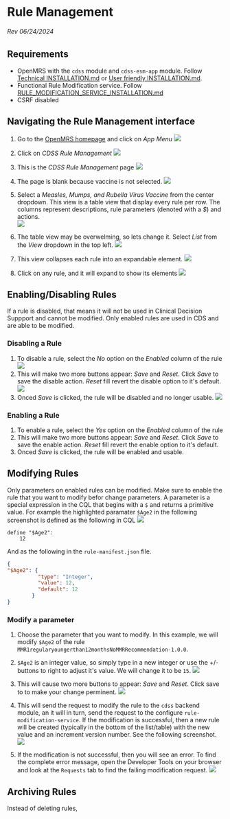 # Rule Management

###### Rev 06/24/2024

## Requirements

- OpenMRS with the `cdss` module and `cdss-esm-app` module. Follow [Technical INSTALLATION.md](https://github.com/xjing16/EMR_EHR4CDSSPCP/blob/main/OpenMRS/docs/Installation-Technical/INSTALLATION.md) or [User friendly INSTALLATION.md](https://github.com/xjing16/EMR_EHR4CDSSPCP/blob/main/OpenMRS/docs/Installation-User-Friendly/INSTALLATION.md).
- Functional Rule Modification service. Follow [RULE_MODIFICATION_SERVICE_INSTALLATION.md](https://github.com/xjing16/EMR_EHR4CDSSPCP/blob/main/OpenMRS/docs/Rule-Modification-Service-Installation/RULE_MODIFICATION_SERVICE_INSTALLATION.md)
- CSRF disabled

## Navigating the Rule Management interface

1. Go to the [OpenMRS homepage](http://localhost/openmrs/spa) and click on *App Menu*
    ![](./HomePage.png)

2. Click on *CDSS Rule Management* 
    ![](./HomePage2.png)

3. This is the *CDSS Rule Management* page
    ![](./ManagementPage.png)

4. The page is blank because vaccine is not selected.
   ![](./ManagementPage2.png)

5. Select a *Measles, Mumps, and Rubella Virus Vaccine* from the center dropdown. This view is a table view that display every rule per row. The columns represent descriptions, rule parameters (denoted with a *$*) and actions.  
   ![](./ManagementPage3.png)

6. The table view may be overwelming, so lets change it. Select *List* from the *View* dropdown in the top left.
   ![](./ManagementPage4.png)

7. This view collapses each rule into an expandable element. 
   ![](./ManagementPage5.png)

8. Click on any rule, and it will expand to show its elements
   ![](./ManagementPage6.png)

## Enabling/Disabling Rules

If a rule is disabled, that means it will not be used in Clinical Decision Suppport and cannot be modified. Only enabled rules are used in CDS and are able to be modified. 

### Disabling a Rule

1. To disable a rule, select the *No* option on the *Enabled* column of the rule
   ![](./ManagementPage7.png)
2. This will make two more buttons appear: *Save* and *Reset*. Click *Save* to save the disable action. *Reset* fill revert the disable option to it's default. 
   ![](./ManagementPage8.png)
3. Onced *Save* is clicked, the rule will be disabled and no longer usable.
   ![](./ManagementPage9.png)

### Enabling a Rule

1. To enable a rule, select the *Yes* option on the *Enabled* column of the rule
2. This will make two more buttons appear: *Save* and *Reset*. Click *Save* to save the enable action. *Reset* fill revert the enable option to it's default. 
3. Onced *Save* is clicked, the rule will be enabled and usable.

## Modifying Rules

Only parameters on enabled rules can be modified. Make sure to enable the rule that you want to modify befor change parameters.
A parameter is a special expression in the CQL that begins with a `$` and returns a primitive value. For example the highlighted paramater `$Age2` in the following screenshot is defined as the following in CQL
![](./ManagementPage10.png)

```cql
define "$Age2": 
    12
```

And as the following in the `rule-manifest.json` file.

```json
{
"$Age2": {
          "type": "Integer",
          "value": 12,
          "default": 12
        }
}
```

### Modify a parameter

1. Choose the parameter that you want to modify. In this example, we will modify `$Age2` of the rule `MMR1regularyoungerthan12monthsNoMMRRecommendation-1.0.0`.

2. `$Age2` is an integer value, so simply type in a new integer or use the +/- buttons to right to adjust it's value. We will change it to be `15`.
   ![](./ManagementPage11.png)

3. This will cause two more buttons to appear: *Save* and *Reset*. Click save to to make your change perminent. 
   ![](./ManagementPage12.png)

4. This will send the request to modify the rule to the `cdss` backend module, an it will in turn, send the request to the configure `rule-modification-service`. If the modification is successful, then a new rule will be created (typically in the bottom of the list/table) with the new value and an increment version number. See the following screenshot.
   ![](./ManagementPage13.png)

5. If the modification is not successful, then you will see an error. To find the complete error message, open the Developer Tools on your browser and look at the `Requests` tab to find the failing modification request.
   ![](./ErrorManagementPage.png)


## Archiving Rules
Instead of deleting rules, 

